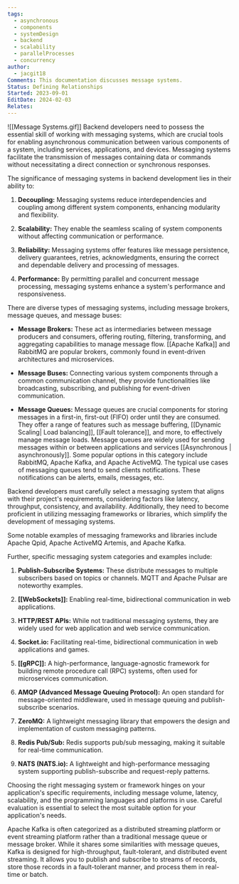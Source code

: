 ```yaml
---
tags:
  - asynchronous
  - components
  - systemDesign
  - backend
  - scalability
  - parallelProcesses
  - concurrency
author:
  - jacgit18
Comments: This documentation discusses message systems.
Status: Defining Relationships
Started: 2023-09-01
EditDate: 2024-02-03
Relates:
---
```

![[Message Systems.gif]]
Backend developers need to possess the essential skill of working with messaging systems, which are crucial tools for enabling asynchronous communication between various components of a system, including services, applications, and devices. Messaging systems facilitate the transmission of messages containing data or commands without necessitating a direct connection or synchronous responses.

The significance of messaging systems in backend development lies in their ability to:

1. **Decoupling:** Messaging systems reduce interdependencies and coupling among different system components, enhancing modularity and flexibility.

2. **Scalability:** They enable the seamless scaling of system components without affecting communication or performance.

3. **Reliability:** Messaging systems offer features like message persistence, delivery guarantees, retries, acknowledgments, ensuring the correct and dependable delivery and processing of messages.

4. **Performance:** By permitting parallel and concurrent message processing, messaging systems enhance a system's performance and responsiveness.

There are diverse types of messaging systems, including message brokers, message queues, and message buses:

- **Message Brokers:** These act as intermediaries between message producers and consumers, offering routing, filtering, transforming, and aggregating capabilities to manage message flow.  [[Apache Kafka]] and RabbitMQ are popular brokers, commonly found in event-driven architectures and microservices.

- **Message Buses:** Connecting various system components through a common communication channel, they provide functionalities like broadcasting, subscribing, and publishing for event-driven communication.

- **Message Queues:** Message queues are crucial components for storing messages in a first-in, first-out (FIFO) order until they are consumed. They offer a range of features such as message buffering, [[Dynamic Scaling| Load balancing]], [[Fault tolerance]], and more, to effectively manage message loads. Message queues are widely used for sending messages within or between applications and services [[Asynchronous | asynchronously]]. Some popular options in this category include RabbitMQ, Apache Kafka, and Apache ActiveMQ. The typical use cases of messaging queues tend to send clients notifications. These notifications can be alerts, emails, messages, etc.

Backend developers must carefully select a messaging system that aligns with their project's requirements, considering factors like latency, throughput, consistency, and availability. Additionally, they need to become proficient in utilizing messaging frameworks or libraries, which simplify the development of messaging systems.

Some notable examples of messaging frameworks and libraries include Apache Qpid, Apache ActiveMQ Artemis, and Apache Kafka.

Further, specific messaging system categories and examples include:

1. **Publish-Subscribe Systems:** These distribute messages to multiple subscribers based on topics or channels. MQTT and Apache Pulsar are noteworthy examples.

2. **[[WebSockets]]:** Enabling real-time, bidirectional communication in web applications.

3. **HTTP/REST APIs:** While not traditional messaging systems, they are widely used for web application and web service communication.

4. **Socket.io:** Facilitating real-time, bidirectional communication in web applications and games.

5. **[[gRPC]]:** A high-performance, language-agnostic framework for building remote procedure call (RPC) systems, often used for microservices communication.

6. **AMQP (Advanced Message Queuing Protocol):** An open standard for message-oriented middleware, used in message queuing and publish-subscribe scenarios.

7. **ZeroMQ:** A lightweight messaging library that empowers the design and implementation of custom messaging patterns.

8. **Redis Pub/Sub:** Redis supports pub/sub messaging, making it suitable for real-time communication.

9. **NATS (NATS.io):** A lightweight and high-performance messaging system supporting publish-subscribe and request-reply patterns.

Choosing the right messaging system or framework hinges on your application's specific requirements, including message volume, latency, scalability, and the programming languages and platforms in use. Careful evaluation is essential to select the most suitable option for your application's needs.

Apache Kafka is often categorized as a distributed streaming platform or event streaming platform rather than a traditional message queue or message broker. While it shares some similarities with message queues, Kafka is designed for high-throughput, fault-tolerant, and distributed event streaming. It allows you to publish and subscribe to streams of records, store those records in a fault-tolerant manner, and process them in real-time or batch.